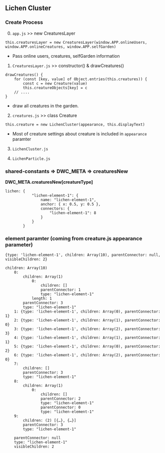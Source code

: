 ## Lichen Cluster

### Create Process
0. `app.js` >> new CreaturesLayer
```
this.creaturesLayer = new CreaturesLayer(window.APP.onlineUsers, window.APP.onlineCreatures, window.APP.selfGarden)
```
- Pass online users, creatures, selfGarden information

1. `CreaturesLayer.js` >> constructor() & drawCreatures()
```
drawCreatures() {
    for (const [key, value] of Object.entries(this.creatures)) {
        const c = new Creature(value)
        this.creatureObjects[key] = c
    // ....
}
```
- draw all creatures in the garden. 

2. `creatures.js` >> class Creature
```
this.creature = new LichenCluster(appearance, this.displayText)

```
- Most of creature settings about creature is included in `appearance` paramter

3. `LichenCluster.js`


4. `LichenParticle.js`

### shared-constants => DWC_META => creaturesNew
**DWC_META.creaturesNew[creatureType]**
```
lichen: {
            "lichen-element-1": {
                name: "lichen-element-1",
                anchor: { x: 0.5, y: 0.5 },
                connectors: {
                    "lichen-element-1": 8
                }
            }
        }
```

### element paramter (coming from creature.js appearance parameter)
```
{type: 'lichen-element-1', children: Array(10), parentConnector: null, visibleChildren: 2}

children: Array(10)
    0: 
        children: Array(1)
            0: 
                children: []
                parentConnector: 1
                type: "lichen-element-1" 
            length: 1
        parentConnector: 3
        type: "lichen-element-1"
    1: {type: 'lichen-element-1', children: Array(0), parentConnector: 1}
    2: {type: 'lichen-element-1', children: Array(1), parentConnector: 0}
    3: {type: 'lichen-element-1', children: Array(2), parentConnector: 3}
    4: {type: 'lichen-element-1', children: Array(1), parentConnector: 1}
    5: {type: 'lichen-element-1', children: Array(0), parentConnector: 2}
    6: {type: 'lichen-element-1', children: Array(2), parentConnector: 0}
    7: 
        children: []
        parentConnector: 3
        type: "lichen-element-1"
    8: 
        children: Array(1)
            0: 
                children: []
                parentConnector: 2
                type: "lichen-element-1"
                parentConnector: 0
                type: "lichen-element-1"
    9: 
        children: (2) [{…}, {…}]
        parentConnector: 3
        type: "lichen-element-1"

    parentConnector: null
    type: "lichen-element-1"
    visibleChildren: 2
```
